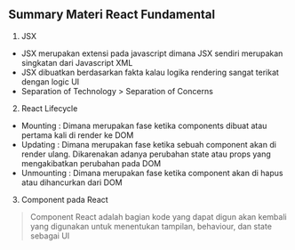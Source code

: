 ## Summary Materi React Fundamental

1. JSX 
- JSX merupakan extensi pada javascript dimana JSX sendiri merupakan
singkatan dari Javascript XML
- JSX dibuatkan berdasarkan fakta kalau logika rendering sangat terikat dengan logic UI
- Separation of Technology > Separation of Concerns

2. React Lifecycle
- Mounting : Dimana merupakan fase ketika components dibuat atau pertama kali di render ke DOM
- Updating : Dimana merupakan fase ketika sebuah component akan di render ulang. Dikarenakan adanya perubahan state atau props yang mengakibatkan perubahan pada DOM
- Unmounting : Dimana merupakan fase ketika component akan di hapus atau dihancurkan dari DOM

3. Component pada React
> Component React adalah bagian kode yang dapat digun
> akan kembali yang digunakan untuk menentukan
> tampilan, behaviour, dan state sebagai UI
